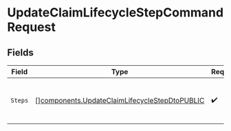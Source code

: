 # UpdateClaimLifecycleStepCommandRequest


## Fields

| Field                                                                                                          | Type                                                                                                           | Required                                                                                                       | Description                                                                                                    |
| -------------------------------------------------------------------------------------------------------------- | -------------------------------------------------------------------------------------------------------------- | -------------------------------------------------------------------------------------------------------------- | -------------------------------------------------------------------------------------------------------------- |
| `Steps`                                                                                                        | [][components.UpdateClaimLifecycleStepDtoPUBLIC](../../models/components/updateclaimlifecyclestepdtopublic.md) | :heavy_check_mark:                                                                                             | The claim lifecycle steps used for this policy.                                                                |